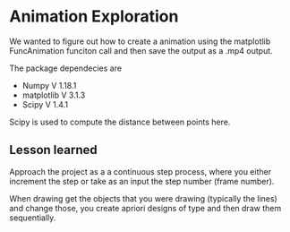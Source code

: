 # Animation Exploration
We wanted to figure out how to create a animation using the matplotlib FuncAnimation funciton call and then save the output as a .mp4 output.

The package dependecies are
- Numpy      V 1.18.1
- matplotlib V 3.1.3
- Scipy      V 1.4.1

Scipy is used to compute the distance between points here.

## Lesson learned
Approach the project as a a continuous step process, where you either increment the step or take as an input the step number (frame number). 

When drawing get the objects that you were drawing (typically the lines) and change those, you create apriori designs of type and then draw them sequentially.
